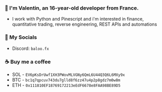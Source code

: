 ### 🤵 I'm Valentin, an 16-year-old developer from France.

- I work with Python and Pinescript and i'm interested in finance, quantitative trading, reverse engineering, REST APIs and automations

### 💌 My Socials

- Discord: `baloo.fx`

### ☕ Buy me a coffee

- SOL - `EV6pKsDrUwf1XH3PWovMLVGNy6QmL6U44Q3Q6L6MXy9x`
- BTC - `bc1q7qpcuv743du7glld8f6zz47u4p2p8gdz7m0w8m`
- ETH - `0x111810EF18769172213eEdF6678e8FAA98BE89D5`
